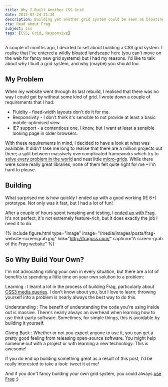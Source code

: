 ```yaml
---
title: Why I Built Another CSS Grid
date: 2012-07-24 21:34
description: Building yet another grid system could be seen as bloating an already-bloated landscape; but sometimes, rolling your own tools is one of the best things you can do.
cta: Read about Frag
subject: css
tags: [CSS, Grid, Responsive]
---
```



A couple of months ago, I decided to set about building a CSS grid system. I realise that I've entered a wildly bloated landscape here (you can't move on the web for fancy new grid systems) but I had my reasons. I'd like to talk about why I built a grid system, and why (maybe) you should too.


My Problem
----------

When my website went through its last rebuild, I realised that there was no way I could get by without some kind of grid. I wrote down a couple of requirements that I had:

  * Fluidity - fixed-width layouts don't do it for me.
  * Responsivity - I don't think it's sensible to not provide at least a basic mobile-optimised view.
  * IE7 support - a contentious one, I know, but I want at least a sensible looking page in older browsers.

With these requirements in mind, I decided to have a look at what was available. It didn't take me long to realise that there are a million projects out there; a split between massively overcomplicated frameworks which try to [solve every problem in the world][dont-solve-problems] and neat little [micro-grids][1kbgrid]. While there were some really great libraries, none of them felt quite right for me – I'm hard to please.


Building
--------

What surprised me is how quickly I ended up with a good working (IE 6+) prototype. Not only was it fast, but I had a lot of fun!

After a couple of hours spent tweaking and testing, I [ended up with Frag][frag]. It's not perfect, it's not extremely feature-rich, but it does exactly the job I need it to do.

{%
    include figure.html
    type="image"
    image="/media/images/posts/frag-website-screengrab.jpg"
    link="http://fragcss.com/"
    caption="A screen-grab of the Frag website"
%}


So Why Build Your Own?
----------------------

I'm not advocating rolling your own in every situation, but there are a lot of benefits to spending a little time on your own solution to a problem:

Learning
  : I learnt a lot in the process of building Frag, particularly about [CSS3 media queries][media-queries]. I don't know about you, but I love to learn; throwing yourself into a problem is nearly always the best way to do this.

Understanding
  : The benefit of understanding the code you're using inside out is massive. There's nearly always an overhead when learning how to use third-party software. Sometimes, for simple things, this is avoidable by building it yourself.

Giving Back
  : Whether or not you expect anyone to use it, you can get a pretty good feeling from releasing open-source software. You might help someone out with a project or with learning a new technology. This is awesome!

If you do end up building something great as a result of this post, I'd be really interested to take a look: tweet it at me!

And if you don't fancy building your own grid system, you could always [use Frag][frag] ;)



[1kbgrid]: http://1kbgrid.com/
[dont-solve-problems]: http://www.rachelandrew.co.uk/archives/2012/03/21/stop-solving-problems-you-dont-yet-have/
[frag]: http://fragcss.com/
[media-queries]: https://developer.mozilla.org/en/CSS/Media_queries/
